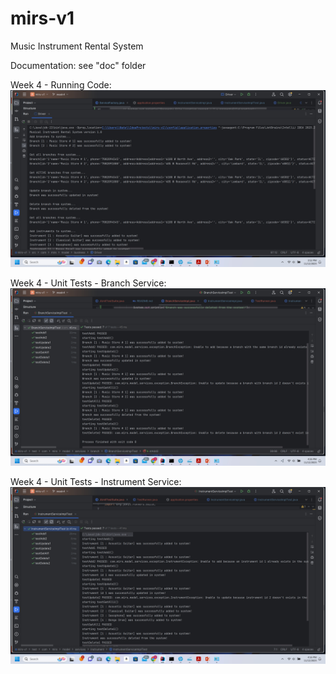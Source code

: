 # mirs-v1
Music Instrument Rental System

Documentation: see "doc" folder

Week 4 - Running Code:
![](doc/img/screenshot_wk4_driver_class.jpg)

Week 4 - Unit Tests - Branch Service:
![](doc/img/screenshot_wk4_unit_test_branch_service.jpg)

Week 4 - Unit Tests - Instrument Service:
![](doc/img/screenshot_wk4_unit_test_instrument_service.jpg)


